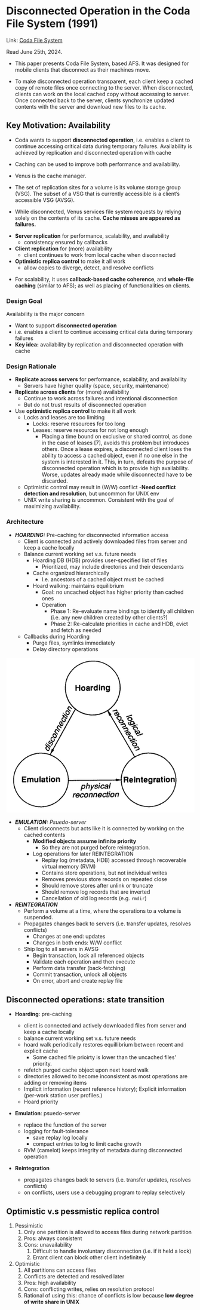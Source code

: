 # Disconnected Operation in the Coda File System (1991)  

Link: [Coda File System](https://www.cs.cmu.edu/afs/cs/project/coda-www/ResearchWebPages/docdir/s13.pdf)

Read June 25th, 2024.

* This paper presents Coda File System, based AFS. It was designed for mobile clients that disconnect as their machines move. 

* To make disconnected operation transparent, each client keep a cached copy of remote files once connecting to the server. When disconnected, clients can work on the local cached copy without accessing to server. Once connected back to the server, clients synchronize updated contents with the server and download new files to its cache. 

## Key Motivation: Availability 
* Coda wants to support **disconnected operation**, i.e. enables a client to continue accessing critical data during temporary failures. Availability is achieved by replication and disconnected operation with cache

* Caching can be used to improve both performance and availability. 

* Venus is the cache manager.
* The set of replication sites for a volume is its volume storage group (VSG). The subset of a VSG that is currently accessible is a client’s accessible VSG (AVSG).

* While disconnected, Venus services file system requests by relying solely on the contents of its cache. **Cache misses are appeared as failures.**

-   **Server replication** for performance, scalability, and availability
    -  consistency ensured by callbacks  
-   **Client replication** for (more) availability
    -  client continues to work from local cache when disconnected 
-   **Optimistic replica control** to make it all work
    -  allow copies to diverge, detect, and resolve conflicts 

* For scalability, it uses **callback-based cache coherence**, and **whole-file caching** (similar to AFS); as well as placing of functionalities on clients.

### Design Goal

Availability is the major concern

- Want to support **disconnected operation**
- i.e. enables a client to continue accessing critical data during temporary failures
- **Key idea:** availability by replication and disconnected operation with cache

### Design Rationale

- **Replicate across servers** for performance, scalability, and availability
    - Servers have higher quality (space, security, maintenance)
- **Replicate across clients** for (more) availability
    - Continue to work across failures and intentional disconnection
    - But do not trust results of disconnected operation
- Use **optimistic replica control** to make it all work
    - Locks and leases are too limiting
        - Locks: reserve resources for too long
        - Leases: reserve resources for not long enough
          - Placing a time bound on exclusive or shared control, as done in the case of leases [7], avoids this problem but introduces others. Once a lease expires, a disconnected client loses the ability to access a cached object, even if no one else in the system is interested in it. This, in turn, defeats the purpose of disconnected operation which is to provide high availability. Worse, updates already made while disconnected have to be discarded.
    - Optimistic control may result in (W/W) conflict
        -**Need conflict detection and resolution**, but uncommon for UNIX env
    - UNIX write sharing is uncommon. Consistent with the goal of maximizing availability.

### Architecture

- ***HOARDING:*** Pre-caching for disconnected information access
    - Client is connected and actively downloaded files from server and keep a cache locally
    - Balance current working set v.s. future needs
        - Hoarding DB (HDB) provides user-specified list of files
            - Prioritized, may include directories and their descendants
        - Cache organized hierarchically
            - I.e. ancestors of a cached object must be cached
        - Hoard walking: maintains equilibrium
            - Goal: no uncached object has higher priority than cached ones
            - Operation
                - Phase 1: Re-evaluate name bindings to identify all children (i.e. any new children created by other clients?)
                - Phase 2: Re-calculate priorities in cache and HDB, evict and fetch as needed
    - Callbacks during Hoarding
        - Purge files, symlinks immediately
        - Delay directory operations

![alt text](images/313-coda/hoarding-state-machine.png)

- ***EMULATION:** Psuedo-server*
    - Client disconnects but acts like it is connected by working on the cached contents
        - **Modified objects assume infinite priority**
          - So they are not purged before reintegration.
        - Log operations for later REINTEGRATION
            - Replay log (metadata, HDB) accessed through recoverable virtual memory (RVM)
            - Contains store operations, but not individual writes
            - Removes previous store records on repeated close
            - Should remove stores after unlink or truncate
            - Should remove log records that are inverted
            - Cancellation of old log records (e.g. `rmdir`)
- ***REINTEGRATION***
    - Perform a volume at a time, where the operations to a volume is suspended. 
    - Propagates changes back to servers (i.e. transfer updates, resolves conflicts)
        - Changes at one end: updates
        - Changes in both ends: W/W conflict
    - Ship log to all servers in AVSG
        - Begin transaction, lock all referenced objects
        - Validate each operation and then execute
        - Perform data transfer (back-fetching)
        - Commit transaction, unlock all objects
        - On error, abort and create replay file
  
## Disconnected operations: state transition 
* **Hoarding**: pre-caching 
  * client is connected and actively downloaded files from server and keep a cache locally 
  * balance current working set v.s. future needs  
  * hoard walk periodically restores equillibrium between recent and explicit cache
    * Some cached file prioirty is lower than the uncached files' priority.
  * refetch purged cache object upon next hoard walk
  * directories allowed to become inconsistent as most operations are adding or removing items
  * Implicit information (recent reference history); Explicit information (per-work station user profiles.)
  * Hoard priority
  
* **Emulation**: psuedo-server 
  * replace the function of the server
  * logging for fault-tolerance
    * save replay log locally
    * compact entries to log to limit cache growth
  * RVM (camelot) keeps integrity of metadata during disconnected operation
* **Reintegration**
  * propagates changes back to servers (i.e. transfer updates, resolves conflicts) 
  * on conflicts, users use a debugging program to replay selectively
    
## Optimistic v.s pessmistic replica control 
1. Pessimistic 
    1. Only one partition is allowed to access files during network partition
    2. Pros: always consistent
    3. Cons: unavailability
        1. Difficult to handle involuntary disconnection (i.e. if it held a lock) 
        2. Errant client can block other client indefinitely
2. Optimistic 
    1. All partitions can access files 
    2. Conflicts are detected and resolved later
    3. Pros: high availability
    4. Cons: conflicting writes, relies on resolution protocol  
    5. Rational of using this: chance of conflicts is low because **low degree of write share in UNIX**
